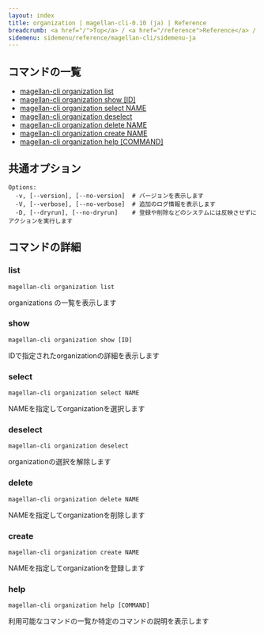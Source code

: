 ```yaml
---
layout: index
title: organization | magellan-cli-0.10 (ja) | Reference
breadcrumb: <a href="/">Top</a> / <a href="/reference">Reference</a> / <a href="/reference/magellan-cli/ja">magellan-cli-0.10</a> / organization <a href="/reference/en/resources/organization.html">en</a> ja
sidemenu: sidemenu/reference/magellan-cli/sidemenu-ja
---
```


## コマンドの一覧

- [magellan-cli organization list](#list)
- [magellan-cli organization show [ID]](#show)
- [magellan-cli organization select NAME](#select)
- [magellan-cli organization deselect](#deselect)
- [magellan-cli organization delete NAME](#delete)
- [magellan-cli organization create NAME](#create)
- [magellan-cli organization help [COMMAND]](#help)

## 共通オプション

```text
Options:
  -v, [--version], [--no-version]  # バージョンを表示します
  -V, [--verbose], [--no-verbose]  # 追加のログ情報を表示します
  -D, [--dryrun], [--no-dryrun]    # 登録や削除などのシステムには反映させずにアクションを実行します

```


## コマンドの詳細
### <a name="list"></a>list

```text
magellan-cli organization list
```

organizations の一覧を表示します

### <a name="show"></a>show

```text
magellan-cli organization show [ID]
```

IDで指定されたorganizationの詳細を表示します

### <a name="select"></a>select

```text
magellan-cli organization select NAME
```

NAMEを指定してorganizationを選択します

### <a name="deselect"></a>deselect

```text
magellan-cli organization deselect
```

organizationの選択を解除します

### <a name="delete"></a>delete

```text
magellan-cli organization delete NAME
```

NAMEを指定してorganizationを削除します

### <a name="create"></a>create

```text
magellan-cli organization create NAME
```

NAMEを指定してorganizationを登録します

### <a name="help"></a>help

```text
magellan-cli organization help [COMMAND]
```

利用可能なコマンドの一覧か特定のコマンドの説明を表示します

